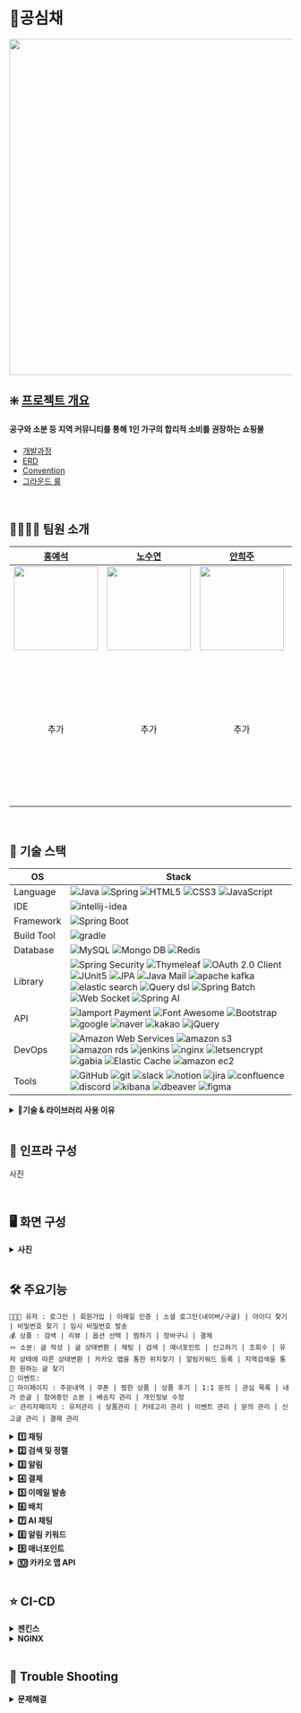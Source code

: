 # 🌿공심채 
<img src="https://github.com/user-attachments/assets/cc48d799-6041-492f-ba40-7bb5b76d05b9" width=600; width=500 />
<br>

## ❇️ [프로젝트 개요](https://github.com/project-gongsimchae/gongsimchae/wiki)
#### 공구와 소분 등 지역 커뮤니티를 통해 1인 가구의 합리적 소비를 권장하는 쇼핑몰
- [개발과정](https://github.com/project-gongsimchae/gongsimchae/wiki/%EA%B0%9C%EB%B0%9C%EA%B3%BC%EC%A0%95)
- [ERD](https://github.com/project-gongsimchae/gongsimchae/wiki/ERD#-erd)
- [Convention](https://github.com/project-gongsimchae/gongsimchae/wiki/Convention)
- [그라운드 룰](https://github.com/project-gongsimchae/gongsimchae/wiki/%EA%B7%B8%EB%9D%BC%EC%9A%B4%EB%93%9C-%EB%A3%B0)

</br>

## 👨‍👩‍👧‍👦 팀원 소개
| <div align="center">[홍예석](https://github.com/yshong1998)</div>                         | <div align="center">[노수연](https://github.com/suynnn)</div>            | <div align="center">[안희주](https://github.com/HeeJu0807)</div>                      | <div align="center">[정인규](https://github.com/JungInGyu)</div>                         | <div align="center">[정주연](https://github.com/juicyye)</div>                         |
| :---------------------------------------------------------------------------- | :--------------------------------------------------------------------------- | :---------------------------------------------------------------------------- | :--------------------------------------------------------------------------- | :--------------------------------------------------------------------------- |
| <div align="center"><img src="https://github.com/user-attachments/assets/e4bb1ea5-ac3a-464d-aacc-c28159a61b31" width=150 /></div> | <div align="center"><img src="https://github.com/user-attachments/assets/2550cf81-f2db-4f4d-9243-9a91c66ca8f7" width=150 /></div> | <div align="center"><img src="https://github.com/user-attachments/assets/c7f702fe-95ff-4a4e-8f6a-2b751f63a12d" width=150 /></div> | <div align="center"><img src="https://github.com/user-attachments/assets/6decd4d0-42f9-4fdf-bbff-051a631c2f86" width=150 /></div> | <div align="center"><img src="https://github.com/user-attachments/assets/18c3c683-a81e-4b7f-8b12-534d7a6d90fd" width=150 /></div> |
| <div align="center">추가 </div>          | <div align="center">추가 </div>              | <div align="center">추가 </div>                     | <div align="center">추가 </div>              | <div align="center">`유저 및 인증-인가 전반` <br>로그인, 회원가입, Oauth2 <br /> `공통 기능` <br>주소 관리, 문의<br/>알림, 알림키워드<br/>검색 및 정렬 <br>`소분`<br />단체채팅, AI 채팅<br>신고, 소분글후기 <br/>`공구`<br>조회수, 찜 </div>     |


<br/>

## 🚀 기술 스택

OS | Stack
--- | --- |
Language | ![Java](https://img.shields.io/badge/java-007396?style=for-the-badge&logo=java&logoColor=white) ![Spring](https://img.shields.io/badge/spring-6DB33F?style=for-the-badge&logo=spring&logoColor=white) ![HTML5](https://img.shields.io/badge/html5-E34F26?style=for-the-badge&logo=html5&logoColor=white) ![CSS3](https://img.shields.io/badge/css-1572B6?style=for-the-badge&logo=css3&logoColor=white) ![JavaScript](https://img.shields.io/badge/javascript-F7DF1E?style=for-the-badge&logo=javascript&logoColor=black)
IDE | ![intellij-idea](https://img.shields.io/badge/intellij%20idea-000000?style=for-the-badge&logo=intellijidea&logoColor=white) 
Framework | ![Spring Boot](https://img.shields.io/badge/Spring%20Boot-6DB33F?style=for-the-badge&logo=springboot&logoColor=white)
Build Tool | ![gradle](https://img.shields.io/badge/gradle-02303A?style=for-the-badge&logo=gradle&logoColor=white)
Database | ![MySQL](https://img.shields.io/badge/mysql-4479A1?style=for-the-badge&logo=mysql&logoColor=white) ![Mongo DB](https://img.shields.io/badge/mongodb-47A248?style=for-the-badge&logo=mongodb&logoColor=white) ![Redis](https://img.shields.io/badge/redis-FF4438?style=for-the-badge&logo=redis&logoColor=white)
Library | ![Spring Security](https://img.shields.io/badge/spring%20security-6DB33F?style=for-the-badge&logo=springsecurity&logoColor=white) ![Thymeleaf](https://img.shields.io/badge/thymeleaf-005F0F?style=for-the-badge&logo=thymeleaf&logoColor=white) ![OAuth 2.0 Client](https://img.shields.io/badge/OAuth%202.0%20Client-4b4b4b?style=for-the-badge) ![JUnit5](https://img.shields.io/badge/JUnit5-25A162?style=for-the-badge&logo=junit5&logoColor=white) ![JPA](https://img.shields.io/badge/JPA-6DB33F?style=for-the-badge&logo=jpa&logoColor=white) ![Java Mail](https://img.shields.io/badge/Java%20Mail-3a75b0?style=for-the-badge) ![apache kafka](https://img.shields.io/badge/apache%20kafka-231F20?style=for-the-badge&logo=apachekafka&logoColor=white) ![elastic search](https://img.shields.io/badge/elastic%20search-005571?style=for-the-badge&logo=elasticsearch&logoColor=white) ![Query dsl](https://img.shields.io/badge/query%20dsl-007396?style=for-the-badge&logo=querydsl&logoColor=white) ![Spring Batch](https://img.shields.io/badge/spring%20batch-6DB33F?style=for-the-badge&logo=springbatch&logoColor=white) ![Web Socket](https://img.shields.io/badge/web%20socket-F7DF1E?style=for-the-badge&logo=websocket&logoColor=white) ![Spring AI](https://img.shields.io/badge/spring%20ai-6DB33F?style=for-the-badge&logo=springai&logoColor=white)
API | ![Iamport Payment](https://img.shields.io/badge/Iamport%20Payment-c1272d?style=for-the-badge) ![Font Awesome](https://img.shields.io/badge/Font%20Awesome-528DD7?style=for-the-badge&logo=fontawesome&logoColor=white) ![Bootstrap](https://img.shields.io/badge/Bootstrap-7952B3?style=for-the-badge&logo=bootstrap&logoColor=white) ![google](https://img.shields.io/badge/google-4285F4?style=for-the-badge&logo=google&logoColor=white) ![naver](https://img.shields.io/badge/naver-03C75A?style=for-the-badge&logo=naver&logoColor=white) ![kakao](https://img.shields.io/badge/kakao-FFCD00?style=for-the-badge&logo=kakao&logoColor=white) ![jQuery](https://img.shields.io/badge/jQuery-0769AD?style=for-the-badge&logo=jquery&logoColor=white)
DevOps | ![Amazon Web Services](https://img.shields.io/badge/amazon%20aws-232F3E?style=for-the-badge&logo=Amazon%20Web%20Services&logoColor=white) ![amazon s3](https://img.shields.io/badge/amazon%20s3-569A31?style=for-the-badge&logo=amazon%20s3&logoColor=white) ![amazon rds](https://img.shields.io/badge/amazon%20rds-527FFF?style=for-the-badge&logo=amazonrds&logoColor=white) ![jenkins](https://img.shields.io/badge/jenkins-D24939?style=for-the-badge&logo=jenkins&logoColor=white) ![nginx](https://img.shields.io/badge/nginx-009639?style=for-the-badge&logo=nginx&logoColor=white) ![letsencrypt](https://img.shields.io/badge/letsencrypt-003A70?style=for-the-badge&logo=letsencrypt&logoColor=white) ![gabia](https://img.shields.io/badge/gabia-4285F4?style=for-the-badge&logo=gabia&logoColor=white) ![Elastic Cache](https://img.shields.io/badge/amazon%20elasticache-C925D1?style=for-the-badge&logo=amazonelasticache&logoColor=white) ![amazon ec2](https://img.shields.io/badge/amazon%20ec2-FF9900?style=for-the-badge&logo=amazonec2&logoColor=white)
Tools | ![GitHub](https://img.shields.io/badge/GitHub-181717?style=for-the-badge&logo=GitHub&logoColor=white) ![git](https://img.shields.io/badge/git-F05032?style=for-the-badge&logo=git&logoColor=white) ![slack](https://img.shields.io/badge/slack-4A154B?style=for-the-badge&logo=slack&logoColor=white) ![notion](https://img.shields.io/badge/notion-000000?style=for-the-badge&logo=notion&logoColor=white) ![jira](https://img.shields.io/badge/jira-0052CC?style=for-the-badge&logo=jira&logoColor=white) ![confluence](https://img.shields.io/badge/confluence-172B4D?style=for-the-badge&logo=confluence&logoColor=white) ![discord](https://img.shields.io/badge/discord-5865F2?style=for-the-badge&logo=discord&logoColor=white) ![kibana](https://img.shields.io/badge/kibana-005571?style=for-the-badge&logo=kibana&logoColor=white) ![dbeaver](https://img.shields.io/badge/dbeaver-382923?style=for-the-badge&logo=dbeaver&logoColor=white) ![figma](https://img.shields.io/badge/figma-F24E1E?style=for-the-badge&logo=figma&logoColor=white) 


<details>
<summary><strong>📣기술 & 라이브러리 사용 이유</strong></summary>
<div markdown="1">   
  <br/>
  <details>
  <summary><strong> 1️⃣ Query DSL</strong></summary>
    <div markdown="1"> 
      
    1. 동적인 쿼리 작성이 필요했습니다.
    2. 자동 완성 등 IDE의 도움을 받을 수 있어 편리합니다.
    3. 문자가 아닌 코드로 쿼리를 작성함으로써, 컴파일 시점에 문법 오류를 쉽게 확인할 수 있어 더욱 안전합니다.
    4. 쿼리 작성 시 제약 조건 등을 메서드 추출을 통해 재사용할 수 있었고 가독성이 좋아졌습니다.

  </details> 
  
  <details>
  <summary><strong> 2️⃣ Elastic Search</strong></summary>
    <div markdown="1">     

    1. 대용량 데이터에서 빠른 키워드 조회를 위해 사용했습니다.
    2. 형태소 분석을 통한 지연어처리와 역색인 지원으로 빠른 검색을 위해 사용했습니다.

  </details> 
  
  <details>
  <summary><strong> 3️⃣ RDS- MySQL</strong></summary>
    <div markdown="1">     

    1. 프로젝트 전 MySQL을 미리 학습한 경험이 있어 다른 DB보다 빠르게 프로젝트에 적용이 가능하기 때문에 선택했습니다
    2. 현업에서 MySQL의 점유율 높기 때문에 레퍼런스를 찾기 쉬웠습니다.
   
    
  </details> 
  
    
  <details>
  <summary><strong> 4️⃣ AWS ElastiCache for Redis</strong></summary>
    <div markdown="1">
      
    1. AWS 아키텍처로 구성된 프로젝트에서 최적화된 서비스와 팀 프로젝트 환경에서 효과적인 모니터링을 위해서 AWS 클라우드 제품을 사용했습니다.
    2. 다양한 데이터 타입과 영속화가 필요했습니다.
    3. 자동으로 만료되는 데이터를 다룰 수 있어 캐시 시스템으로 이상적입니다. 이를 통해 데이터의 유효성을 관리하고 불필요한 메모리 사용을 줄일 수 있었습니다.
    
  </details> 
  
    
  <details>
  <summary><strong> 5️⃣ Spring Batch</strong></summary>
    <div markdown="1">     
      
    1. Spring Batch는 대량의 데이터를 효율적으로 처리할 수 있도록 설계된 프레임워크로, 안전하고 신뢰성 있는 데이터 이전 및 처리를 지원합니다.
    2. 대용량 데이터를 읽고 쓰는 작업에 최적화되어 있어, 데이터 처리 속도가 빠르고 자원 관리가 용이합니다. 특히, 트랜잭션 관리와 병렬 처리 기능을 제공해 성능을 극대화할 수 있습니다.
    3. 정기적으로 실행해야 하는 배치 작업을 손쉽게 스케줄링하고, 자동화할 수 있어 반복 작업을 효율적으로 관리할 수 있습니다.
    
  </details> 
  
    
    
  <details>
  <summary><strong> 6️⃣ APACHE KAFKA</strong></summary>
    <div markdown="1">     
    
    1. 초당 수백막 건의 데이터를 처리할 수 있어 실시간 데이터 처리에 적합합니다.
    2. Pub/Sub기반으로 느슨한 처리가 가능해 확장성과 유연성이 뛰어납니다
    3. 메시지를 저장해 데이터 손실 방지 기능을 제공합니다
      
  </details> 
  
    
    
  <details>
  <summary><strong> 7️⃣ MongoDB</strong></summary>
    <div markdown="1">
    
    1. 대용량 비정형 데이터를 처리할 수 있습니다.
    2. 읽기 및 쓰기 속도가 빨라 빈번한 데이터 업데이트가 필요한 애플리케이션에 적합합니다.
    3. 샤딩을 통해 데이터를 분산 저장할 수 있어 카프카와 호환성이 좋습니다.
  
  </details> 
  
    
    
  <details>
  <summary><strong> 8️⃣ Spring AI</strong></summary>  
  <div markdown="1">     

    1. 다양한 AI 서비스와 모델을 손쉽게 통합할 수 있습니다.
    2. 스프링 프레임워크와 통합되어있어 빠르게 개발 및 배포할 수 있습니다.
 
  </details> 
  
    
    
  <details>
  <summary><strong> 9️⃣ Jenkins</strong></summary>
    <div markdown="1">     

    1. 다양한 플러그인을 제공하여 빌드, 테스트, 배포, 모니터링 등 다양한 작업을 지원합니다
    2. 높은 유연성과 확장성을 제공하여 특정 요구에 맞게 파이프라인을 구성하고 자동화할 수 있습니다.
    3. 빌드 상태에 대한 알림 기능을 제공하며, 이벤트에 대한 알림을 설정하여 정보를 실시간으로 전달합니다.
    
  </details> 
  
      
    
  <details>
  <summary><strong> 🔟 NGINX</strong></summary>
    <div markdown="1">     
    
    1. 로드 밸런싱 기능을 제공하여 여러서버에 트래픽을 분산시키고 애플리케이션의 확장성과 가용성을 높일 수 있습니다.
    2. 리버스 프록시 서버로 사용할 수 있어 캐싱, 보안, SSL등 다양한 기능을 제공합니다.
    3. 간격하고 직관적인 설정 파일을 제공하여 서버 설정 및 관리에 용이합니다 


  </details> 

 <details>
  <summary><strong> 11. PortONE</strong></summary>
    <div markdown="1">     
    
    1. 이유설명

  </details> 
  
  
</div>
</details>
</br>

## 📁 인프라 구성
사진

<br>

## 🖥️ 화면 구성
<details>
  <summary><strong>사진</strong></summary>
    <div markdown="1"> 
      1.여기에 작성
</details>

<br>
      
##  🛠 주요기능
```
👨‍👨‍👧 유저 : 로그인 | 회원가입 | 이메일 인증 | 소셜 로그인(네이버/구글) | 아이디 찾기 | 비밀번호 찾기 | 임시 비밀번호 발송
💰 상품 : 검색 | 리뷰 | 옵션 선택 | 찜하기 | 장바구니 | 결제
🪢 소분: 글 작성 | 글 상태변환 | 채팅 | 검색 | 매너포인트 | 신고하기 | 조회수 | 유저 상태에 따른 상태변환 | 카카오 맵을 통한 위치찾기 | 알림키워드 등록 | 지역검색을 통한 원하는 글 찾기
🎊 이벤트:
🏡 마이페이지 : 주문내역 | 쿠폰 | 찜한 상품 | 상품 후기 | 1:1 문의 | 관심 목록 | 내가 쓴글 | 참여중인 소분 | 배송지 관리 | 개인정보 수정 
📈 관리자페이지 : 유저관리 | 상품관리 | 카테고리 관리 | 이벤트 관리 | 문의 관리 | 신고글 관리 | 결제 관리
```
<details>
  <summary><strong>1️⃣ 채팅</strong></summary>
  <img src="https://github.com/user-attachments/assets/30bfe101-6760-490b-9429-316fef17ac99" width=500; width=300 />
  <img src="https://github.com/user-attachments/assets/ee495c15-7c91-4b79-adb9-b50882b695cb" width=500; width=300 />
  <br>

  - [x] 다수와 채팅을 할 수 있도록 기능을 만들었습니다
  - [x] 채팅방에 입장하면 지난 채팅들을 볼 수 있고 사진도 보낼 수 있습니다.
  - [x] 채팅방에 입장한 유저들을 확인할 수 있습니다. 
</details>

<details>
  <summary><strong>2️⃣ 검색 및 정렬</strong></summary>
  <img src="https://github.com/user-attachments/assets/f43cbf21-cb15-4927-8310-f22807c9be57" width=500px; height=300px; />
  <img src="https://github.com/user-attachments/assets/f9556903-e4d1-46fb-bdc8-04b276ceef4c" width=500px; height=300px; />
  <br>

  - [x] 엘라스틱 서치를 활용해 검색 및 정렬기능을 만들었습니다
  - [x] 복잡한 쿼리는 QueryDSL을 이용해 검색 및 정렬기능을 합니다.
</details>

<details>
  <summary><strong>3️⃣ 알림</strong></summary>
  <img src="https://github.com/user-attachments/assets/13702c28-0e9f-42f5-838b-1b5cec3619d5" width=500px; height=300px; />
  <img src="https://github.com/user-attachments/assets/08ce9941-6b44-443c-bb79-7bea9d4a40d7" width=500px; height=300px; />
  <br>
  
  - [x] 1:1문의에서 답변이 온다면 알림이 오도록 구현했습니다.
  - [x] 알림키워드에 등록된 글이 올라온다면 알림이 오도록 구현했습니다.
  - [x] 채팅방에 참여한 유저가 채팅방에서 나간후에 다른 유저가 채팅을 친다면 한번만 알림이 가도록 구현했습니다
  - [x] 소분 거래가 끝나면 채팅방에 있는 유저들에게 후기를 작성할 수 있는 글로 이동할 수 있는 알림이 가도록 구현했습니다
</details>

<details>
  <summary><strong>4️⃣ 결제</strong></summary>
   <img src="https://github.com/user-attachments/assets/feb69896-f7c0-469e-9f78-b8a4fed87e9c" width=500px; height=300px; />
   <img src="https://github.com/user-attachments/assets/0e277f2b-6ac1-4c74-9ee6-cd75934ab24d" width=500px; height=300px; />
   <img src="https://github.com/user-attachments/assets/77873906-390f-4923-99c5-c46277952d81" width=500px; height=300px; />
   <img src="https://github.com/user-attachments/assets/554abbb0-72a8-48fe-a6ca-77eb5965d779" width=500px; height=300px; />
   <img src="https://github.com/user-attachments/assets/bea8862e-bfd4-4efa-b019-7cd1aac35abc" width=500px; height=300px; />
  <br>

  - [x] 포트원을 활용해 테스트 결제를 할 수 있도록 했습니다.
  - [x] 토스, 카카오페이를 이용할 수 있습니다.
  - [x] 결제가 완료되면 주문내역에서 확인할 수 있고 아이템들을 확인할 수 있습니다.
  - [x] 결제가 완료되면 공구진행도도 올라갑니다
</details>

<details>
  <summary><strong>5️⃣ 이메일 발송</strong></summary>
    <img src="https://github.com/user-attachments/assets/1c2a32db-e303-4b35-bc22-a44eea096c9e" width=500px; height=300px; />
    <img src="https://github.com/user-attachments/assets/ab22cfe6-76cf-410d-837c-cf64d8644b2f" width=500px; height=300px; />
    <img src="https://github.com/user-attachments/assets/c206c8fb-9fa6-400a-88bf-1f3a20b0614c" width=500px; height=300px; />
    <br>

  - [x] Java Mail을 활용해 이메일을 보낼 수 있습니다
  - [x] 레디스에 유효기간이 5분인 인증코드를 저장하고 5분이내로 인증이 안되면 인증이 실패되고 회원가입이 안됩니다
  - [x] 아이디찾기, 비밀번호 찾기를 클릭하면 이메일로 해당 정보를 보내고, 임시 비밀번호를 보내게 됩니다
</details>

<details>
  <summary><strong>6️⃣ 배치</strong></summary>
  <img src="https://github.com/user-attachments/assets/839199e0-70a4-4da0-9ce4-a45e3031aaa2" width=500px; height=300px; />
  <img src="https://github.com/user-attachments/assets/cf61e7ee-6af8-48fa-90fa-8000f7bf6776" width=500px; height=300px; />
  <br>
  
  - [x] 레디스로 조회수를 저장하고 일정 시간이 되면 RDB와 동기화합니다
  - [x] 읽은 알림들을 일괄적으로 삭제처리합니다
  - [x] 배달 상태를 일괄적으로 변경합니다
</details>

<details>
  <summary><strong>7️⃣ AI 채팅</strong></summary>
  <img src="https://github.com/user-attachments/assets/3b492a7c-41d1-42c5-9380-90c44618dfd4" width=500px; height=300px; />
  <br>

  - [x] 스프링 AI를 이용해서 Open AI를 통해 인공지능과 채팅을 할 수 있도록 구현하고 학습시켰습니다.
</details>


<details>
  <summary><strong>8️⃣ 알림 키워드</strong></summary>
  <img src="https://github.com/user-attachments/assets/1be3cab9-60e7-4a8e-99ec-b097a7d70dee" width=500px; height=300px; />
  <br>

  - [x] 알림키워드를 등록할 수 있습니다.
  - [x] 유저가 글을 올리면 글의 제목과 주소를 분석하여 관련있는 유저들에게 알림이 갑니다
</details>

<details>
  <summary><strong>9️⃣ 매너포인트</strong></summary>
  <img src="https://github.com/user-attachments/assets/a9d08331-2420-4051-a04a-4bee0d494ba3" width=500px; height=300px; />
  <br>
  
   - [x] 신고를 많이 받은 글의 작성자는 매너포인트가 하락됩니다
   - [x] 매너포인트는 다른 유저가 확인할 수 있습니다.
   - [x] 소분 거래가 완료되면 후기를 작성할 수 있으며, 후기에 일정 개수 이상의 '최고에요' 평가를 받으면 매너포인트가 올라가는 기능을 구현했습니다
</details>

<details>
  <summary><strong>🔟 카카오 맵 API</strong></summary>
  <img src="https://github.com/user-attachments/assets/975d48a4-f703-4235-abd1-7efed1e818dd" width=500px; height=300px; />
  <img src="https://github.com/user-attachments/assets/e5c38c86-4248-461f-b3e4-0a848d2b81ed" width=500px; height=300px; />
  <img src="https://github.com/user-attachments/assets/8dd72788-333c-4210-b82f-2a5fd8198b6d" width=500px; height=300px; />
  <br>

   - [x] 카카오 맵을 활용해 위치 검색 기능을 구현했습니다.
   - [x] 카카오 맵에서 마우스 클릭한 위치에 마커를 표시하고, 해당 위치의 주소를 표시하는 기능을 구현했습니다
   - [x] 사용자가 주소를 검색하여 원하는 주소를 입력할 수 있으며, 해당 주소를 기본 배송지로 지정할 수 있는 기능을 구현했습니다
</details>
<br>

## ⭐ CI-CD
<details>
  <summary><strong> 젠킨스</strong></summary>
    <div markdown="1"> 
      1.여기에 작성
</details>
<details>
  <summary><strong> NGINX</strong></summary>
    <div markdown="1"> 
      1.여기에 작성
</details>

</br>

## 🐞 Trouble Shooting
<details>
  <summary><strong> 문제해결</strong></summary>
    <div markdown="1"> 
      1.여기에 작성
</details>

